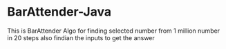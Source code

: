 # BarAttender-Java
This is BarAttender Algo for finding selected number from 1 million number in 20 steps also findian the inputs to get the answer
